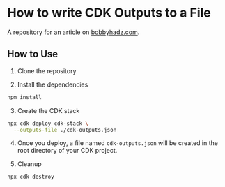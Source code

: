 # How to write CDK Outputs to a File

A repository for an article on
[bobbyhadz.com](https://bobbyhadz.com/blog/aws-cdk-outputs-file).

## How to Use

1. Clone the repository

2. Install the dependencies

```bash
npm install
```

3. Create the CDK stack

```bash
npx cdk deploy cdk-stack \
  --outputs-file ./cdk-outputs.json
```

4. Once you deploy, a file named `cdk-outputs.json` will be created in the root
   directory of your CDK project.

5. Cleanup

```bash
npx cdk destroy
```
